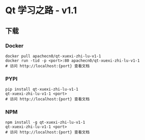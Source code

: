 # Qt 学习之路 - v1.1

## 下载

### Docker

```
docker pull apachecn0/qt-xuexi-zhi-lu-v1-1
docker run -tid -p <port>:80 apachecn0/qt-xuexi-zhi-lu-v1-1
# 访问 http://localhost:{port} 查看文档
```

### PYPI

```
pip install qt-xuexi-zhi-lu-v1-1
qt-xuexi-zhi-lu-v1-1 <port>
# 访问 http://localhost:{port} 查看文档
```

### NPM

```
npm install -g qt-xuexi-zhi-lu-v1-1
qt-xuexi-zhi-lu-v1-1 <port>
# 访问 http://localhost:{port} 查看文档
```